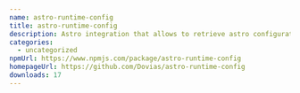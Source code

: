 ```yaml
---
name: astro-runtime-config
title: astro-runtime-config
description: Astro integration that allows to retrieve astro configuration object at runtime
categories:
  - uncategorized
npmUrl: https://www.npmjs.com/package/astro-runtime-config
homepageUrl: https://github.com/Dovias/astro-runtime-config
downloads: 17
---
```

